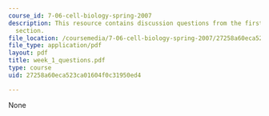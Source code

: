```yaml
---
course_id: 7-06-cell-biology-spring-2007
description: This resource contains discussion questions from the first recitation
  section.
file_location: /coursemedia/7-06-cell-biology-spring-2007/27258a60eca523ca01604f0c31950ed4_week_1_questions.pdf
file_type: application/pdf
layout: pdf
title: week_1_questions.pdf
type: course
uid: 27258a60eca523ca01604f0c31950ed4

---
```

None